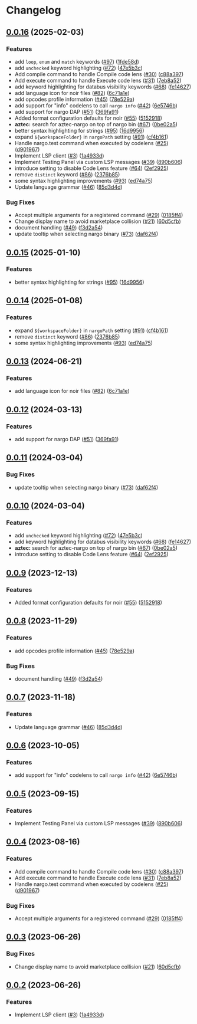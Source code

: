 # Changelog

## [0.0.16](https://github.com/manastech/vscode-noir/compare/v0.0.15...v0.0.16) (2025-02-03)


### Features

* add `loop`, `enum` and `match` keywords ([#97](https://github.com/manastech/vscode-noir/issues/97)) ([1fde58d](https://github.com/manastech/vscode-noir/commit/1fde58dff66b91bc757cb80ea86655ebe6ce8ca0))
* add `unchecked` keyword highlighting ([#72](https://github.com/manastech/vscode-noir/issues/72)) ([47e5b3c](https://github.com/manastech/vscode-noir/commit/47e5b3c22ef2994ee4028fec93d0fbcc2db5b383))
* Add compile command to handle Compile code lens ([#30](https://github.com/manastech/vscode-noir/issues/30)) ([c88a397](https://github.com/manastech/vscode-noir/commit/c88a397dd18b80e99a361995312389e40e3edf0a))
* Add execute command to handle Execute code lens ([#31](https://github.com/manastech/vscode-noir/issues/31)) ([7eb8a52](https://github.com/manastech/vscode-noir/commit/7eb8a52543c09fcf11b18d168be262fb51f43bf7))
* add keyword highlighting for databus visibility keywords ([#68](https://github.com/manastech/vscode-noir/issues/68)) ([fe14627](https://github.com/manastech/vscode-noir/commit/fe14627ed4ea6dc7c81ebb96eecd4256652ddb1d))
* add language icon for noir files ([#82](https://github.com/manastech/vscode-noir/issues/82)) ([6c71a1e](https://github.com/manastech/vscode-noir/commit/6c71a1eb3e7de86d808824ae529045ff7e41504f))
* add opcodes profile information ([#45](https://github.com/manastech/vscode-noir/issues/45)) ([78e529a](https://github.com/manastech/vscode-noir/commit/78e529ac0137eda2d98857cc7c7dfa73edab075d))
* add support for "info" codelens to call `nargo info` ([#42](https://github.com/manastech/vscode-noir/issues/42)) ([6e5746b](https://github.com/manastech/vscode-noir/commit/6e5746b0894f88b74bba0e5ece9f7bd68b0487b2))
* add support for nargo DAP ([#51](https://github.com/manastech/vscode-noir/issues/51)) ([369fa91](https://github.com/manastech/vscode-noir/commit/369fa917a34fbf7d5b8c25600df314217955944f))
* Added format configuration defaults for noir ([#55](https://github.com/manastech/vscode-noir/issues/55)) ([5152918](https://github.com/manastech/vscode-noir/commit/51529189194d955785b70335061c4d121c851a98))
* **aztec:** search for aztec-nargo on top of nargo bin ([#67](https://github.com/manastech/vscode-noir/issues/67)) ([0be02a5](https://github.com/manastech/vscode-noir/commit/0be02a573bb48435f36e9517c4b69a2d7b633f96))
* better syntax highlighting for strings ([#95](https://github.com/manastech/vscode-noir/issues/95)) ([16d9956](https://github.com/manastech/vscode-noir/commit/16d9956a0031819879d9ef959b8fbbb99d8ac8c2))
* expand `${workspaceFolder}` in `nargoPath` setting ([#91](https://github.com/manastech/vscode-noir/issues/91)) ([cf4b161](https://github.com/manastech/vscode-noir/commit/cf4b16138f9bfed0fc2555bf6b0dfffb8bea6d6e))
* Handle nargo.test command when executed by codelens ([#25](https://github.com/manastech/vscode-noir/issues/25)) ([d901967](https://github.com/manastech/vscode-noir/commit/d901967cb51f0bc76199d984ba9465ab74cd3c43))
* Implement LSP client ([#3](https://github.com/manastech/vscode-noir/issues/3)) ([1a4933d](https://github.com/manastech/vscode-noir/commit/1a4933df7709ad196006a084358e96b9fa0303c9))
* Implement Testing Panel via custom LSP messages ([#39](https://github.com/manastech/vscode-noir/issues/39)) ([890b606](https://github.com/manastech/vscode-noir/commit/890b606a36127297aeb8a961bee20a4757cfb531))
* introduce setting to disable Code Lens feature ([#64](https://github.com/manastech/vscode-noir/issues/64)) ([2ef2925](https://github.com/manastech/vscode-noir/commit/2ef2925ca9d9d2e3002f0d862a1f3f0c9fb8ef90))
* remove `distinct` keyword ([#86](https://github.com/manastech/vscode-noir/issues/86)) ([2376b85](https://github.com/manastech/vscode-noir/commit/2376b85cf7bf78d738cb8e8ecfdd85c44da85ad8))
* some syntax highlighting improvements ([#93](https://github.com/manastech/vscode-noir/issues/93)) ([ed74a75](https://github.com/manastech/vscode-noir/commit/ed74a757afb0b6da10dd854df2cd5cbd5ab79662))
* Update language grammar ([#46](https://github.com/manastech/vscode-noir/issues/46)) ([85d3d4d](https://github.com/manastech/vscode-noir/commit/85d3d4d1570680b81170ec332695354870e43c17))


### Bug Fixes

* Accept multiple arguments for a registered command ([#29](https://github.com/manastech/vscode-noir/issues/29)) ([0185ff4](https://github.com/manastech/vscode-noir/commit/0185ff47acd3e4aa8da4a9149c407ba0a1526b48))
* Change display name to avoid marketplace collision ([#21](https://github.com/manastech/vscode-noir/issues/21)) ([60d5cfb](https://github.com/manastech/vscode-noir/commit/60d5cfb4f932275ec1a0c02cb23f8d9364f9af88))
* document handling ([#49](https://github.com/manastech/vscode-noir/issues/49)) ([f3d2a54](https://github.com/manastech/vscode-noir/commit/f3d2a5415518ba4c6c11510a5a7002be9e07aba1))
* update tooltip when selecting nargo binary ([#73](https://github.com/manastech/vscode-noir/issues/73)) ([daf62f4](https://github.com/manastech/vscode-noir/commit/daf62f4bd9012d9a47f32fae1a37dfdf05467ca3))

## [0.0.15](https://github.com/noir-lang/vscode-noir/compare/v0.0.14...v0.0.15) (2025-01-10)


### Features

* better syntax highlighting for strings ([#95](https://github.com/noir-lang/vscode-noir/issues/95)) ([16d9956](https://github.com/noir-lang/vscode-noir/commit/16d9956a0031819879d9ef959b8fbbb99d8ac8c2))

## [0.0.14](https://github.com/noir-lang/vscode-noir/compare/v0.0.13...v0.0.14) (2025-01-08)


### Features

* expand `${workspaceFolder}` in `nargoPath` setting ([#91](https://github.com/noir-lang/vscode-noir/issues/91)) ([cf4b161](https://github.com/noir-lang/vscode-noir/commit/cf4b16138f9bfed0fc2555bf6b0dfffb8bea6d6e))
* remove `distinct` keyword ([#86](https://github.com/noir-lang/vscode-noir/issues/86)) ([2376b85](https://github.com/noir-lang/vscode-noir/commit/2376b85cf7bf78d738cb8e8ecfdd85c44da85ad8))
* some syntax highlighting improvements ([#93](https://github.com/noir-lang/vscode-noir/issues/93)) ([ed74a75](https://github.com/noir-lang/vscode-noir/commit/ed74a757afb0b6da10dd854df2cd5cbd5ab79662))

## [0.0.13](https://github.com/noir-lang/vscode-noir/compare/v0.0.12...v0.0.13) (2024-06-21)


### Features

* add language icon for noir files ([#82](https://github.com/noir-lang/vscode-noir/issues/82)) ([6c71a1e](https://github.com/noir-lang/vscode-noir/commit/6c71a1eb3e7de86d808824ae529045ff7e41504f))

## [0.0.12](https://github.com/noir-lang/vscode-noir/compare/v0.0.11...v0.0.12) (2024-03-13)


### Features

* add support for nargo DAP ([#51](https://github.com/noir-lang/vscode-noir/issues/51)) ([369fa91](https://github.com/noir-lang/vscode-noir/commit/369fa917a34fbf7d5b8c25600df314217955944f))

## [0.0.11](https://github.com/noir-lang/vscode-noir/compare/v0.0.10...v0.0.11) (2024-03-04)


### Bug Fixes

* update tooltip when selecting nargo binary ([#73](https://github.com/noir-lang/vscode-noir/issues/73)) ([daf62f4](https://github.com/noir-lang/vscode-noir/commit/daf62f4bd9012d9a47f32fae1a37dfdf05467ca3))

## [0.0.10](https://github.com/noir-lang/vscode-noir/compare/v0.0.9...v0.0.10) (2024-03-04)


### Features

* add `unchecked` keyword highlighting ([#72](https://github.com/noir-lang/vscode-noir/issues/72)) ([47e5b3c](https://github.com/noir-lang/vscode-noir/commit/47e5b3c22ef2994ee4028fec93d0fbcc2db5b383))
* add keyword highlighting for databus visibility keywords ([#68](https://github.com/noir-lang/vscode-noir/issues/68)) ([fe14627](https://github.com/noir-lang/vscode-noir/commit/fe14627ed4ea6dc7c81ebb96eecd4256652ddb1d))
* **aztec:** search for aztec-nargo on top of nargo bin ([#67](https://github.com/noir-lang/vscode-noir/issues/67)) ([0be02a5](https://github.com/noir-lang/vscode-noir/commit/0be02a573bb48435f36e9517c4b69a2d7b633f96))
* introduce setting to disable Code Lens feature ([#64](https://github.com/noir-lang/vscode-noir/issues/64)) ([2ef2925](https://github.com/noir-lang/vscode-noir/commit/2ef2925ca9d9d2e3002f0d862a1f3f0c9fb8ef90))

## [0.0.9](https://github.com/noir-lang/vscode-noir/compare/v0.0.8...v0.0.9) (2023-12-13)


### Features

* Added format configuration defaults for noir ([#55](https://github.com/noir-lang/vscode-noir/issues/55)) ([5152918](https://github.com/noir-lang/vscode-noir/commit/51529189194d955785b70335061c4d121c851a98))

## [0.0.8](https://github.com/noir-lang/vscode-noir/compare/v0.0.7...v0.0.8) (2023-11-29)


### Features

* add opcodes profile information ([#45](https://github.com/noir-lang/vscode-noir/issues/45)) ([78e529a](https://github.com/noir-lang/vscode-noir/commit/78e529ac0137eda2d98857cc7c7dfa73edab075d))


### Bug Fixes

* document handling ([#49](https://github.com/noir-lang/vscode-noir/issues/49)) ([f3d2a54](https://github.com/noir-lang/vscode-noir/commit/f3d2a5415518ba4c6c11510a5a7002be9e07aba1))

## [0.0.7](https://github.com/noir-lang/vscode-noir/compare/v0.0.6...v0.0.7) (2023-11-18)


### Features

* Update language grammar ([#46](https://github.com/noir-lang/vscode-noir/issues/46)) ([85d3d4d](https://github.com/noir-lang/vscode-noir/commit/85d3d4d1570680b81170ec332695354870e43c17))

## [0.0.6](https://github.com/noir-lang/vscode-noir/compare/v0.0.5...v0.0.6) (2023-10-05)


### Features

* add support for "info" codelens to call `nargo info` ([#42](https://github.com/noir-lang/vscode-noir/issues/42)) ([6e5746b](https://github.com/noir-lang/vscode-noir/commit/6e5746b0894f88b74bba0e5ece9f7bd68b0487b2))

## [0.0.5](https://github.com/noir-lang/vscode-noir/compare/v0.0.4...v0.0.5) (2023-09-15)


### Features

* Implement Testing Panel via custom LSP messages ([#39](https://github.com/noir-lang/vscode-noir/issues/39)) ([890b606](https://github.com/noir-lang/vscode-noir/commit/890b606a36127297aeb8a961bee20a4757cfb531))

## [0.0.4](https://github.com/noir-lang/vscode-noir/compare/v0.0.3...v0.0.4) (2023-08-16)


### Features

* Add compile command to handle Compile code lens ([#30](https://github.com/noir-lang/vscode-noir/issues/30)) ([c88a397](https://github.com/noir-lang/vscode-noir/commit/c88a397dd18b80e99a361995312389e40e3edf0a))
* Add execute command to handle Execute code lens ([#31](https://github.com/noir-lang/vscode-noir/issues/31)) ([7eb8a52](https://github.com/noir-lang/vscode-noir/commit/7eb8a52543c09fcf11b18d168be262fb51f43bf7))
* Handle nargo.test command when executed by codelens ([#25](https://github.com/noir-lang/vscode-noir/issues/25)) ([d901967](https://github.com/noir-lang/vscode-noir/commit/d901967cb51f0bc76199d984ba9465ab74cd3c43))


### Bug Fixes

* Accept multiple arguments for a registered command ([#29](https://github.com/noir-lang/vscode-noir/issues/29)) ([0185ff4](https://github.com/noir-lang/vscode-noir/commit/0185ff47acd3e4aa8da4a9149c407ba0a1526b48))

## [0.0.3](https://github.com/noir-lang/vscode-noir/compare/v0.0.2...v0.0.3) (2023-06-26)


### Bug Fixes

* Change display name to avoid marketplace collision ([#21](https://github.com/noir-lang/vscode-noir/issues/21)) ([60d5cfb](https://github.com/noir-lang/vscode-noir/commit/60d5cfb4f932275ec1a0c02cb23f8d9364f9af88))

## [0.0.2](https://github.com/noir-lang/vscode-noir/compare/v0.0.1...v0.0.2) (2023-06-26)


### Features

* Implement LSP client ([#3](https://github.com/noir-lang/vscode-noir/issues/3)) ([1a4933d](https://github.com/noir-lang/vscode-noir/commit/1a4933df7709ad196006a084358e96b9fa0303c9))
